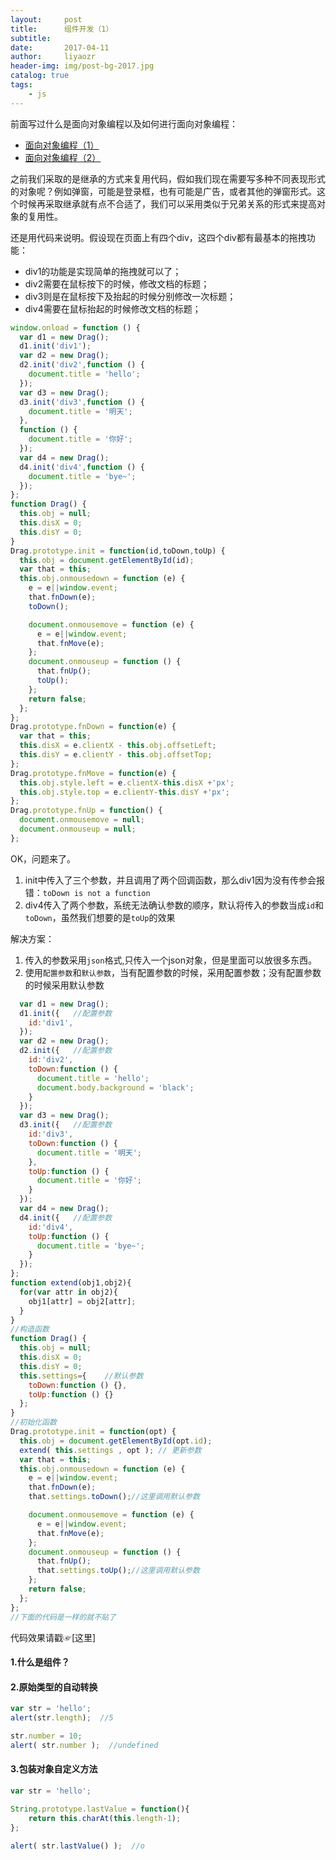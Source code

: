 ```yaml
---
layout:     post 
title:      组件开发（1）
subtitle:   
date:       2017-04-11
author:     liyaozr
header-img: img/post-bg-2017.jpg
catalog: true
tags: 
    - js
---
```


前面写过什么是面向对象编程以及如何进行面向对象编程：

- [面向对象编程（1）](https://liyaozr.github.io/2017/04/07/%E9%9D%A2%E5%90%91%E5%AF%B9%E8%B1%A1%E7%BC%96%E7%A8%8B-1/)
- [面向对象编程（2）](https://liyaozr.github.io/2017/04/10/%E9%9D%A2%E5%90%91%E5%AF%B9%E8%B1%A1%E7%BC%96%E7%A8%8B-2/)

之前我们采取的是继承的方式来复用代码，假如我们现在需要写多种不同表现形式的对象呢？例如弹窗，可能是登录框，也有可能是广告，或者其他的弹窗形式。这个时候再采取继承就有点不合适了，我们可以采用类似于兄弟关系的形式来提高对象的复用性。

还是用代码来说明。假设现在页面上有四个div，这四个div都有最基本的拖拽功能：

- div1的功能是实现简单的拖拽就可以了；
- div2需要在鼠标按下的时候，修改文档的标题；
- div3则是在鼠标按下及抬起的时候分别修改一次标题；
- div4需要在鼠标抬起的时候修改文档的标题；

```javascript
window.onload = function () {
  var d1 = new Drag();
  d1.init('div1');
  var d2 = new Drag();
  d2.init('div2',function () {
    document.title = 'hello';
  });
  var d3 = new Drag();
  d3.init('div3',function () {
    document.title = '明天';
  },
  function () {
    document.title = '你好';
  });
  var d4 = new Drag();
  d4.init('div4',function () {
    document.title = 'bye~';
  });
};
function Drag() {
  this.obj = null;
  this.disX = 0;
  this.disY = 0;
}
Drag.prototype.init = function(id,toDown,toUp) {
  this.obj = document.getElementById(id);
  var that = this;
  this.obj.onmousedown = function (e) {
    e = e||window.event;
    that.fnDown(e);
    toDown();

    document.onmousemove = function (e) {
      e = e||window.event;
      that.fnMove(e);
    };
    document.onmouseup = function () {
      that.fnUp();
      toUp();
    };
    return false;
  };
};
Drag.prototype.fnDown = function(e) {
  var that = this;
  this.disX = e.clientX - this.obj.offsetLeft;
  this.disY = e.clientY - this.obj.offsetTop;
};
Drag.prototype.fnMove = function(e) {
  this.obj.style.left = e.clientX-this.disX +'px';
  this.obj.style.top = e.clientY-this.disY +'px';
};
Drag.prototype.fnUp = function() {
  document.onmousemove = null;
  document.onmouseup = null;
};
```
OK，问题来了。

1. init中传入了三个参数，并且调用了两个回调函数，那么div1因为没有传参会报错：`toDown is not a function`
2. div4传入了两个参数，系统无法确认参数的顺序，默认将传入的参数当成`id`和`toDown`，虽然我们想要的是`toUp`的效果

解决方案：

1. 传入的参数采用`json`格式,只传入一个json对象，但是里面可以放很多东西。
2. 使用`配置参数`和`默认参数`，当有配置参数的时候，采用配置参数；没有配置参数的时候采用默认参数


```javascript
  var d1 = new Drag();
  d1.init({   //配置参数
    id:'div1',
  });
  var d2 = new Drag();
  d2.init({   //配置参数
    id:'div2',
    toDown:function () {
      document.title = 'hello';
      document.body.background = 'black';
    }
  });
  var d3 = new Drag();
  d3.init({   //配置参数
    id:'div3',
    toDown:function () {
      document.title = '明天';
    },
    toUp:function () {
      document.title = '你好';
    }
  });
  var d4 = new Drag();
  d4.init({   //配置参数
    id:'div4',
    toUp:function () {
      document.title = 'bye~';
    }
  });
};
function extend(obj1,obj2){
  for(var attr in obj2){
    obj1[attr] = obj2[attr];
  }
}
//构造函数
function Drag() {
  this.obj = null;
  this.disX = 0;
  this.disY = 0;
  this.settings={    //默认参数
    toDown:function () {},
    toUp:function () {}
  };
}
//初始化函数
Drag.prototype.init = function(opt) {
  this.obj = document.getElementById(opt.id);
  extend( this.settings , opt ); // 更新参数
  var that = this;
  this.obj.onmousedown = function (e) {
    e = e||window.event;
    that.fnDown(e);
    that.settings.toDown();//这里调用默认参数

    document.onmousemove = function (e) {
      e = e||window.event;
      that.fnMove(e);
    };
    document.onmouseup = function () {
      that.fnUp();
      that.settings.toUp();//这里调用默认参数
    };
    return false;
  };
};
//下面的代码是一样的就不贴了
```
代码效果请戳☞[这里]



#### 1.什么是组件？



#### 2.原始类型的自动转换


```javascript
var str = 'hello';
alert(str.length);  //5

str.number = 10;
alert( str.number );  //undefined
```

#### 3.包装对象自定义方法


```javascript
var str = 'hello';

String.prototype.lastValue = function(){
    return this.charAt(this.length-1);
};

alert( str.lastValue() );  //o
```